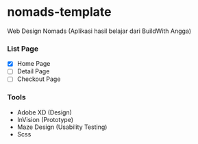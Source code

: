 # nomads-template
Web Design Nomads (Aplikasi hasil belajar dari BuildWith Angga)

### List Page
- [x] Home Page
- [ ] Detail Page
- [ ] Checkout Page

### Tools 
- Adobe XD (Design)
- InVision (Prototype)
- Maze Design (Usability Testing)
- Scss
